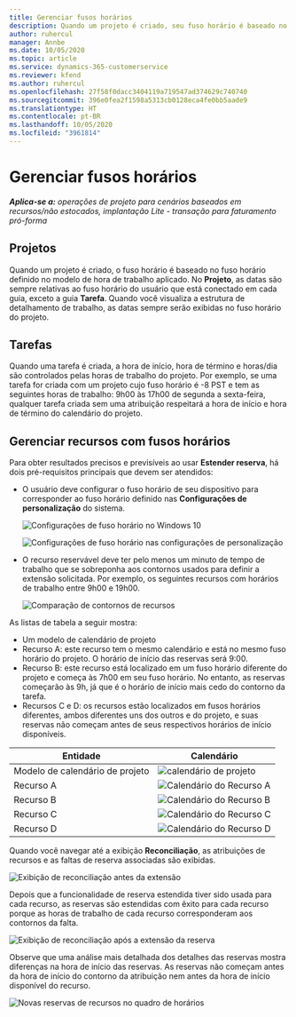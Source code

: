 ```yaml
---
title: Gerenciar fusos horários
description: Quando um projeto é criado, seu fuso horário é baseado no fuso horário definido no modelo de hora de trabalho aplicado.
author: ruhercul
manager: Annbe
ms.date: 10/05/2020
ms.topic: article
ms.service: dynamics-365-customerservice
ms.reviewer: kfend
ms.author: ruhercul
ms.openlocfilehash: 27f58f0dacc3404119a719547ad374629c740740
ms.sourcegitcommit: 396e0fea2f1598a5313cb0128eca4fe0bb5aade9
ms.translationtype: HT
ms.contentlocale: pt-BR
ms.lasthandoff: 10/05/2020
ms.locfileid: "3961814"
---
```

# <a name="manage-time-zones"></a>Gerenciar fusos horários

_**Aplica-se a:** operações de projeto para cenários baseados em recursos/não estocados, implantação Lite - transação para faturamento pró-forma_


## <a name="projects"></a>Projetos

Quando um projeto é criado, o fuso horário é baseado no fuso horário definido no modelo de hora de trabalho aplicado. No **Projeto**, as datas são sempre relativas ao fuso horário do usuário que está conectado em cada guia, exceto a guia **Tarefa**. Quando você visualiza a estrutura de detalhamento de trabalho, as datas sempre serão exibidas no fuso horário do projeto.

## <a name="tasks"></a>Tarefas

Quando uma tarefa é criada, a hora de início, hora de término e horas/dia são controlados pelas horas de trabalho do projeto. Por exemplo, se uma tarefa for criada com um projeto cujo fuso horário é -8 PST e tem as seguintes horas de trabalho: 9h00 às 17h00 de segunda a sexta-feira, qualquer tarefa criada sem uma atribuição respeitará a hora de início e hora de término do calendário do projeto.

## <a name="manage-resources-with-time-zones"></a>Gerenciar recursos com fusos horários

Para obter resultados precisos e previsíveis ao usar **Estender reserva**, há dois pré-requisitos principais que devem ser atendidos:  

- O usuário deve configurar o fuso horário de seu dispositivo para corresponder ao fuso horário definido nas **Configurações de personalização** do sistema.
 
  ![Configurações de fuso horário no Windows 10](media/reconcile-assignments-03.png)

  ![Configurações de fuso horário nas configurações de personalização](media/reconcile-assignments-04.png)
 
- O recurso reservável deve ter pelo menos um minuto de tempo de trabalho que se sobreponha aos contornos usados para definir a extensão solicitada. Por exemplo, os seguintes recursos com horários de trabalho entre 9h00 e 19h00. 

  ![Comparação de contornos de recursos](media/reconcile-assignments-05.png)

As listas de tabela a seguir mostra:

- Um modelo de calendário de projeto
- Recurso A: este recurso tem o mesmo calendário e está no mesmo fuso horário do projeto. O horário de início das reservas será 9:00.
- Recurso B: este recurso está localizado em um fuso horário diferente do projeto e começa às 7h00 em seu fuso horário. No entanto, as reservas começarão às 9h, já que é o horário de início mais cedo do contorno da tarefa.
- Recursos C e D: os recursos estão localizados em fusos horários diferentes, ambos diferentes uns dos outros e do projeto, e suas reservas não começam antes de seus respectivos horários de início disponíveis.

|Entidade  |Calendário  |
|-|-|
|Modelo de calendário de projeto   | ![calendário de projeto](media/reconcile-assignments-06.png) |
|Recurso A  | ![Calendário do Recurso A](media/reconcile-assignments-06.png) |
|Recurso B  |  ![Calendário do Recurso B](media/reconcile-assignments-07.png) |
|Recurso C  |  ![Calendário do Recurso C](media/reconcile-assignments-08.png) |
|Recurso D  | ![Calendário do Recurso D](media/reconcile-assignments-09.png)  |
 
Quando você navegar até a exibição **Reconciliação**, as atribuições de recursos e as faltas de reserva associadas são exibidas.

![Exibição de reconciliação antes da extensão](media/reconcile-assignments-10.png)

Depois que a funcionalidade de reserva estendida tiver sido usada para cada recurso, as reservas são estendidas com êxito para cada recurso porque as horas de trabalho de cada recurso corresponderam aos contornos da falta.

![Exibição de reconciliação após a extensão da reserva](media/reconcile-assignments-11.png) 

Observe que uma análise mais detalhada dos detalhes das reservas mostra diferenças na hora de início das reservas. As reservas não começam antes da hora de início do contorno da atribuição nem antes da hora de início disponível do recurso.

![Novas reservas de recursos no quadro de horários](media/reconcile-assignments-12.png)
